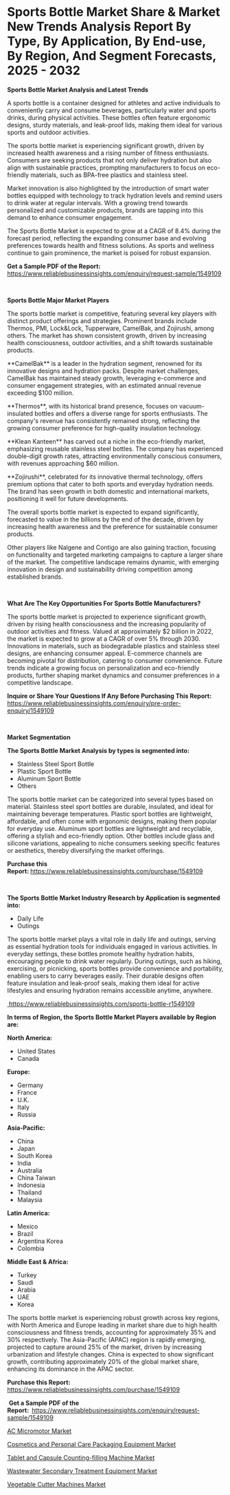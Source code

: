 <p><h1>Sports Bottle Market Share & Market New Trends Analysis Report By Type, By Application, By End-use, By Region, And Segment Forecasts, 2025 - 2032</h1></p><p><strong>Sports Bottle Market Analysis and Latest Trends</strong></p>
<p><p>A sports bottle is a container designed for athletes and active individuals to conveniently carry and consume beverages, particularly water and sports drinks, during physical activities. These bottles often feature ergonomic designs, sturdy materials, and leak-proof lids, making them ideal for various sports and outdoor activities.</p><p>The sports bottle market is experiencing significant growth, driven by increased health awareness and a rising number of fitness enthusiasts. Consumers are seeking products that not only deliver hydration but also align with sustainable practices, prompting manufacturers to focus on eco-friendly materials, such as BPA-free plastics and stainless steel. </p><p>Market innovation is also highlighted by the introduction of smart water bottles equipped with technology to track hydration levels and remind users to drink water at regular intervals. With a growing trend towards personalized and customizable products, brands are tapping into this demand to enhance consumer engagement. </p><p>The Sports Bottle Market is expected to grow at a CAGR of 8.4% during the forecast period, reflecting the expanding consumer base and evolving preferences towards health and fitness solutions. As sports and wellness continue to gain prominence, the market is poised for robust expansion.</p></p>
<p><strong>Get a Sample PDF of the Report:&nbsp;</strong> <a href="https://www.reliablebusinessinsights.com/enquiry/request-sample/1549109?utm_campaign=1117&utm_medium=2&utm_source=Github&utm_content=ia&utm_term=28022025&utm_id=sports-bottle">https://www.reliablebusinessinsights.com/enquiry/request-sample/1549109</a></p>
<p>&nbsp;</p>
<p><strong>Sports Bottle Major Market Players</strong></p>
<p><p>The sports bottle market is competitive, featuring several key players with distinct product offerings and strategies. Prominent brands include Thermos, PMI, Lock&Lock, Tupperware, CamelBak, and Zojirushi, among others. The market has shown consistent growth, driven by increasing health consciousness, outdoor activities, and a shift towards sustainable products.</p><p>**CamelBak** is a leader in the hydration segment, renowned for its innovative designs and hydration packs. Despite market challenges, CamelBak has maintained steady growth, leveraging e-commerce and consumer engagement strategies, with an estimated annual revenue exceeding $100 million. </p><p>**Thermos**, with its historical brand presence, focuses on vacuum-insulated bottles and offers a diverse range for sports enthusiasts. The company's revenue has consistently remained strong, reflecting the growing consumer preference for high-quality insulation technology. </p><p>**Klean Kanteen** has carved out a niche in the eco-friendly market, emphasizing reusable stainless steel bottles. The company has experienced double-digit growth rates, attracting environmentally conscious consumers, with revenues approaching $60 million.</p><p>**Zojirushi**, celebrated for its innovative thermal technology, offers premium options that cater to both sports and everyday hydration needs. The brand has seen growth in both domestic and international markets, positioning it well for future developments.</p><p>The overall sports bottle market is expected to expand significantly, forecasted to value in the billions by the end of the decade, driven by increasing health awareness and the preference for sustainable consumer products.</p><p>Other players like Nalgene and Contigo are also gaining traction, focusing on functionality and targeted marketing campaigns to capture a larger share of the market. The competitive landscape remains dynamic, with emerging innovation in design and sustainability driving competition among established brands.</p></p>
<p>&nbsp;</p>
<p><strong>What Are The Key Opportunities For Sports Bottle Manufacturers?</strong></p>
<p><p>The sports bottle market is projected to experience significant growth, driven by rising health consciousness and the increasing popularity of outdoor activities and fitness. Valued at approximately $2 billion in 2022, the market is expected to grow at a CAGR of over 5% through 2030. Innovations in materials, such as biodegradable plastics and stainless steel designs, are enhancing consumer appeal. E-commerce channels are becoming pivotal for distribution, catering to consumer convenience. Future trends indicate a growing focus on personalization and eco-friendly products, further shaping market dynamics and consumer preferences in a competitive landscape.</p></p>
<p><strong>Inquire or Share Your Questions If Any Before Purchasing This Report:</strong> <a href="https://www.reliablebusinessinsights.com/enquiry/pre-order-enquiry/1549109?utm_campaign=1117&utm_medium=2&utm_source=Github&utm_content=ia&utm_term=28022025&utm_id=sports-bottle">https://www.reliablebusinessinsights.com/enquiry/pre-order-enquiry/1549109</a></p>
<p>&nbsp;</p>
<p><strong>Market Segmentation</strong></p>
<p><strong>The Sports Bottle Market Analysis by types is segmented into:</strong></p>
<p><ul><li>Stainless Steel Sport Bottle</li><li>Plastic Sport Bottle</li><li>Aluminum Sport Bottle</li><li>Others</li></ul></p>
<p><p>The sports bottle market can be categorized into several types based on material. Stainless steel sport bottles are durable, insulated, and ideal for maintaining beverage temperatures. Plastic sport bottles are lightweight, affordable, and often come with ergonomic designs, making them popular for everyday use. Aluminum sport bottles are lightweight and recyclable, offering a stylish and eco-friendly option. Other bottles include glass and silicone variations, appealing to niche consumers seeking specific features or aesthetics, thereby diversifying the market offerings.</p></p>
<p><strong>Purchase this Report:&nbsp;</strong><a href="https://www.reliablebusinessinsights.com/purchase/1549109?utm_campaign=1117&utm_medium=2&utm_source=Github&utm_content=ia&utm_term=28022025&utm_id=sports-bottle">https://www.reliablebusinessinsights.com/purchase/1549109</a></p>
<p>&nbsp;</p>
<p><strong>The Sports Bottle Market Industry Research by Application is segmented into:</strong></p>
<p><ul><li>Daily Life</li><li>Outings</li></ul></p>
<p><p>The sports bottle market plays a vital role in daily life and outings, serving as essential hydration tools for individuals engaged in various activities. In everyday settings, these bottles promote healthy hydration habits, encouraging people to drink water regularly. During outings, such as hiking, exercising, or picnicking, sports bottles provide convenience and portability, enabling users to carry beverages easily. Their durable designs often feature insulation and leak-proof seals, making them ideal for active lifestyles and ensuring hydration remains accessible anytime, anywhere.</p></p>
<p><a href="https://www.reliablebusinessinsights.com/sports-bottle-r1549109?utm_campaign=1117&utm_medium=2&utm_source=Github&utm_content=ia&utm_term=28022025&utm_id=sports-bottle">&nbsp;https://www.reliablebusinessinsights.com/sports-bottle-r1549109</a></p>
<p><strong>In terms of Region, the Sports Bottle Market Players available by Region are:</strong></p>
<p>
    <p> <strong> North America: </strong>
        <ul>
            <li>United States</li>
            <li>Canada</li>
        </ul>
        </p> 
    <p> <strong> Europe: </strong>
        <ul>
            <li>Germany</li>
            <li>France</li>
            <li>U.K.</li>
            <li>Italy</li>
            <li>Russia</li>
        </ul>
        </p> 
    <p> <strong> Asia-Pacific: </strong>
        <ul>
            <li>China</li>
            <li>Japan</li>
            <li>South Korea</li>
            <li>India</li>
            <li>Australia</li>
            <li>China Taiwan</li>
            <li>Indonesia</li>
            <li>Thailand</li>
            <li>Malaysia</li>
        </ul>
        </p> 
    <p> <strong> Latin America: </strong>
        <ul>
            <li>Mexico</li>
            <li>Brazil</li>
            <li>Argentina Korea</li>
            <li>Colombia</li>
        </ul>
        </p> 
    <p> <strong> Middle East & Africa: </strong>
        <ul>
            <li>Turkey</li>
            <li>Saudi</li>
            <li>Arabia</li>
            <li>UAE</li>
            <li>Korea</li>
        </ul>
    </p>
    </p>
<p><p>The sports bottle market is experiencing robust growth across key regions, with North America and Europe leading in market share due to high health consciousness and fitness trends, accounting for approximately 35% and 30% respectively. The Asia-Pacific (APAC) region is rapidly emerging, projected to capture around 25% of the market, driven by increasing urbanization and lifestyle changes. China is expected to show significant growth, contributing approximately 20% of the global market share, enhancing its dominance in the APAC sector.</p></p>
<p><strong>Purchase this Report: </strong><a href="https://www.reliablebusinessinsights.com/purchase/1549109?utm_campaign=1117&utm_medium=2&utm_source=Github&utm_content=ia&utm_term=28022025&utm_id=sports-bottle">https://www.reliablebusinessinsights.com/purchase/1549109</a></p>
<p>&nbsp;<strong>Get a Sample PDF of the Report:&nbsp;&nbsp;</strong><a href="https://www.reliablebusinessinsights.com/enquiry/request-sample/1549109?utm_campaign=1117&utm_medium=2&utm_source=Github&utm_content=ia&utm_term=28022025&utm_id=sports-bottle">https://www.reliablebusinessinsights.com/enquiry/request-sample/1549109</a></p>
<p><strong></strong></p>
<p><p><a href="https://github.com/biltzjusko10/Market-Research-Report-List-1/blob/main/ac-micromotor-market.md?utm_campaign=1117&utm_medium=2&utm_source=Github&utm_content=ia&utm_term=28022025&utm_id=sports-bottle">AC Micromotor Market</a></p><p><a href="https://github.com/snookhafizlp/Market-Research-Report-List-1/blob/main/cosmetics-and-personal-care-packaging-equipment-market.md?utm_campaign=1117&utm_medium=2&utm_source=Github&utm_content=ia&utm_term=28022025&utm_id=sports-bottle">Cosmetics and Personal Care Packaging Equipment Market</a></p><p><a href="https://github.com/avikalitesjj/Market-Research-Report-List-1/blob/main/tablet-and-capsule-counting-filling-machine-market.md?utm_campaign=1117&utm_medium=2&utm_source=Github&utm_content=ia&utm_term=28022025&utm_id=sports-bottle">Tablet and Capsule Counting-filling Machine Market</a></p><p><a href="https://github.com/aletamarliay/Market-Research-Report-List-1/blob/main/wastewater-secondary-treatment-equipment-market.md?utm_campaign=1117&utm_medium=2&utm_source=Github&utm_content=ia&utm_term=28022025&utm_id=sports-bottle">Wastewater Secondary Treatment Equipment Market</a></p><p><a href="https://github.com/mabutironaldo/Market-Research-Report-List-7/blob/main/vegetable-cutter-machines-market.md?utm_campaign=1117&utm_medium=2&utm_source=Github&utm_content=ia&utm_term=28022025&utm_id=sports-bottle">Vegetable Cutter Machines Market</a></p></p>